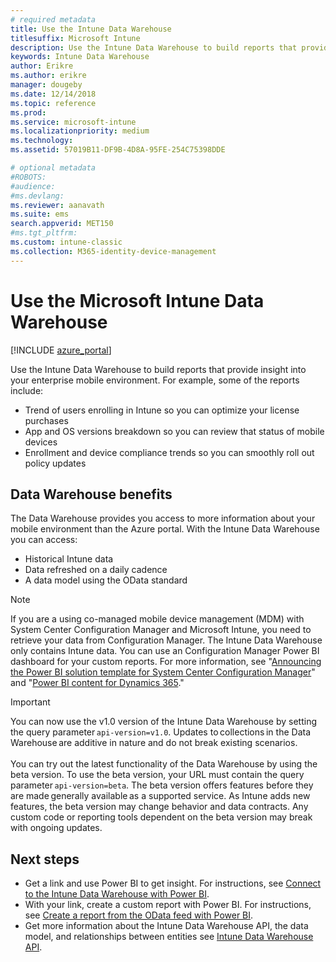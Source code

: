 ```yaml
---
# required metadata
title: Use the Intune Data Warehouse 
titlesuffix: Microsoft Intune
description: Use the Intune Data Warehouse to build reports that provide insight into your enterprise mobile environment. 
keywords: Intune Data Warehouse
author: Erikre
ms.author: erikre
manager: dougeby
ms.date: 12/14/2018
ms.topic: reference
ms.prod:
ms.service: microsoft-intune
ms.localizationpriority: medium
ms.technology:
ms.assetid: 57019B11-DF9B-4D8A-95FE-254C75398DDE

# optional metadata
#ROBOTS:
#audience:
#ms.devlang:
ms.reviewer: aanavath
ms.suite: ems
search.appverid: MET150
#ms.tgt_pltfrm:
ms.custom: intune-classic
ms.collection: M365-identity-device-management
---
```


# Use the Microsoft Intune Data Warehouse

[!INCLUDE [azure_portal](./includes/azure_portal.md)]

Use the Intune Data Warehouse to build reports that provide insight into your enterprise mobile environment. For example, some of the reports include:
-	Trend of users enrolling in Intune so you can optimize your license purchases
-	App and OS versions breakdown so you can review that status of mobile devices
-	Enrollment and device compliance trends so you can smoothly roll out policy updates

## Data Warehouse benefits

The Data Warehouse provides you access to more information about your mobile environment than the Azure portal. With the Intune Data Warehouse you can access:

  -  Historical Intune data
  -  Data refreshed on a daily cadence
  -  A data model using the OData standard

> [!Note]
> If you are a using co-managed mobile device management (MDM) with System Center Configuration Manager and Microsoft Intune, you need to retrieve your data from Configuration Manager. The Intune Data Warehouse only contains Intune data. You can use an Configuration Manager Power BI dashboard for your custom reports. For more information, see "[Announcing the Power BI solution template for System Center Configuration Manager]( https://powerbi.microsoft.com/blog/sccm-solution-template)" and "[Power BI content for Dynamics 365](https://docs.microsoft.com/dynamics365/unified-operations/dev-itpro/analytics/power-bi-home-page)."

> [!Important]  
> You can now use the v1.0 version of the Intune Data Warehouse by setting the query parameter `api-version=v1.0`. Updates to collections in the Data Warehouse are additive in nature and do not break existing scenarios.<br><br>
> You can try out the latest functionality of the Data Warehouse by using the beta version. To use the beta version, your URL must contain the query parameter `api-version=beta`. The beta version offers features before they are made generally available as a supported service. As Intune adds new features, the beta version may change behavior and data contracts. Any custom code or reporting tools dependent on the beta version may break with ongoing updates.

## Next steps

- Get a link and use Power BI to get insight. For instructions, see [Connect to the Intune Data Warehouse with Power BI](reports-proc-get-a-link-powerbi.md).
- With your link, create a custom report with Power BI. For instructions, see [Create a report from the OData feed with Power BI](reports-proc-create-with-odata.md).
- Get more information about the Intune Data Warehouse API, the data model, and relationships between entities<!-- , and an example of creating a custom client to retrieve data,--> see [Intune Data Warehouse API](reports-nav-intune-data-warehouse.md).
